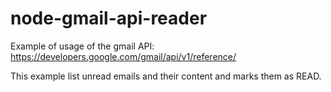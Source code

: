 # node-gmail-api-reader

Example of usage of the gmail API: https://developers.google.com/gmail/api/v1/reference/

This example list unread emails and their content and marks them as READ.
